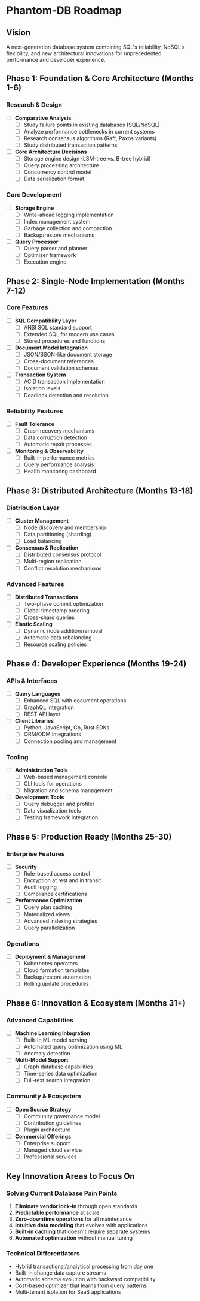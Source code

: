 # Phantom-DB Roadmap

## Vision
A next-generation database system combining SQL's reliability, NoSQL's flexibility, and new architectural innovations for unprecedented performance and developer experience.

## Phase 1: Foundation & Core Architecture (Months 1-6)

### Research & Design
- [ ] **Comparative Analysis**
  - [ ] Study failure points in existing databases (SQL/NoSQL)
  - [ ] Analyze performance bottlenecks in current systems
  - [ ] Research consensus algorithms (Raft, Paxos variants)
  - [ ] Study distributed transaction patterns

- [ ] **Core Architecture Decisions**
  - [ ] Storage engine design (LSM-tree vs. B-tree hybrid)
  - [ ] Query processing architecture
  - [ ] Concurrency control model
  - [ ] Data serialization format

### Core Development
- [ ] **Storage Engine**
  - [ ] Write-ahead logging implementation
  - [ ] Index management system
  - [ ] Garbage collection and compaction
  - [ ] Backup/restore mechanisms

- [ ] **Query Processor**
  - [ ] Query parser and planner
  - [ ] Optimizer framework
  - [ ] Execution engine

## Phase 2: Single-Node Implementation (Months 7-12)

### Core Features
- [ ] **SQL Compatibility Layer**
  - [ ] ANSI SQL standard support
  - [ ] Extended SQL for modern use cases
  - [ ] Stored procedures and functions

- [ ] **Document Model Integration**
  - [ ] JSON/BSON-like document storage
  - [ ] Cross-document references
  - [ ] Document validation schemas

- [ ] **Transaction System**
  - [ ] ACID transaction implementation
  - [ ] Isolation levels
  - [ ] Deadlock detection and resolution

### Reliability Features
- [ ] **Fault Tolerance**
  - [ ] Crash recovery mechanisms
  - [ ] Data corruption detection
  - [ ] Automatic repair processes

- [ ] **Monitoring & Observability**
  - [ ] Built-in performance metrics
  - [ ] Query performance analysis
  - [ ] Health monitoring dashboard

## Phase 3: Distributed Architecture (Months 13-18)

### Distribution Layer
- [ ] **Cluster Management**
  - [ ] Node discovery and membership
  - [ ] Data partitioning (sharding)
  - [ ] Load balancing

- [ ] **Consensus & Replication**
  - [ ] Distributed consensus protocol
  - [ ] Multi-region replication
  - [ ] Conflict resolution mechanisms

### Advanced Features
- [ ] **Distributed Transactions**
  - [ ] Two-phase commit optimization
  - [ ] Global timestamp ordering
  - [ ] Cross-shard queries

- [ ] **Elastic Scaling**
  - [ ] Dynamic node addition/removal
  - [ ] Automatic data rebalancing
  - [ ] Resource scaling policies

## Phase 4: Developer Experience (Months 19-24)

### APIs & Interfaces
- [ ] **Query Languages**
  - [ ] Enhanced SQL with document operations
  - [ ] GraphQL integration
  - [ ] REST API layer

- [ ] **Client Libraries**
  - [ ] Python, JavaScript, Go, Rust SDKs
  - [ ] ORM/ODM integrations
  - [ ] Connection pooling and management

### Tooling
- [ ] **Administration Tools**
  - [ ] Web-based management console
  - [ ] CLI tools for operations
  - [ ] Migration and schema management

- [ ] **Development Tools**
  - [ ] Query debugger and profiler
  - [ ] Data visualization tools
  - [ ] Testing framework integration

## Phase 5: Production Ready (Months 25-30)

### Enterprise Features
- [ ] **Security**
  - [ ] Role-based access control
  - [ ] Encryption at rest and in transit
  - [ ] Audit logging
  - [ ] Compliance certifications

- [ ] **Performance Optimization**
  - [ ] Query plan caching
  - [ ] Materialized views
  - [ ] Advanced indexing strategies
  - [ ] Query parallelization

### Operations
- [ ] **Deployment & Management**
  - [ ] Kubernetes operators
  - [ ] Cloud formation templates
  - [ ] Backup/restore automation
  - [ ] Rolling update procedures

## Phase 6: Innovation & Ecosystem (Months 31+)

### Advanced Capabilities
- [ ] **Machine Learning Integration**
  - [ ] Built-in ML model serving
  - [ ] Automated query optimization using ML
  - [ ] Anomaly detection

- [ ] **Multi-Model Support**
  - [ ] Graph database capabilities
  - [ ] Time-series data optimization
  - [ ] Full-text search integration

### Community & Ecosystem
- [ ] **Open Source Strategy**
  - [ ] Community governance model
  - [ ] Contribution guidelines
  - [ ] Plugin architecture

- [ ] **Commercial Offerings**
  - [ ] Enterprise support
  - [ ] Managed cloud service
  - [ ] Professional services

## Key Innovation Areas to Focus On

### Solving Current Database Pain Points
1. **Eliminate vendor lock-in** through open standards
2. **Predictable performance** at scale
3. **Zero-downtime operations** for all maintenance
4. **Intuitive data modeling** that evolves with applications
5. **Built-in caching** that doesn't require separate systems
6. **Automated optimization** without manual tuning

### Technical Differentiators
- Hybrid transactional/analytical processing from day one
- Built-in change data capture streams
- Automatic schema evolution with backward compatibility
- Cost-based optimizer that learns from query patterns
- Multi-tenant isolation for SaaS applications